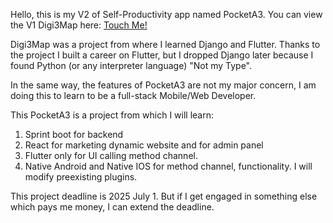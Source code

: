Hello, this is my V2 of Self-Productivity app named PocketA3. You can view the V1 Digi3Map here: [Touch Me!](https://github.com/AradhyaNepal/Digi3Map)

Digi3Map was a project from where I learned Django and Flutter. 
Thanks to the project I built a career on Flutter, but I dropped Django later because I found Python (or any interpreter language) "Not my Type".

In the same way, the features of PocketA3 are not my major concern, I am doing this to learn to be a full-stack Mobile/Web Developer.

This PocketA3 is a project from which I will learn:
1) Sprint boot for backend
2) React for marketing dynamic website and for admin panel
3) Flutter only for UI calling method channel.
4) Native Android and Native IOS for method channel, functionality. I will modify preexisting plugins.

This project deadline is 2025 July 1. But if I get engaged in something else which pays me money, I can extend the deadline. 

